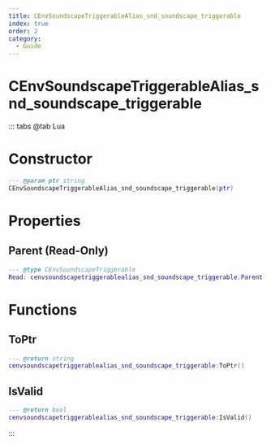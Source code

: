 ```yaml
---
title: CEnvSoundscapeTriggerableAlias_snd_soundscape_triggerable
index: true
order: 2
category:
  - Guide
---
```


# CEnvSoundscapeTriggerableAlias_snd_soundscape_triggerable

::: tabs
@tab Lua
# Constructor
```lua
--- @param ptr string
CEnvSoundscapeTriggerableAlias_snd_soundscape_triggerable(ptr)
```
# Properties
## Parent (Read-Only)
```lua
--- @type CEnvSoundscapeTriggerable
Read: cenvsoundscapetriggerablealias_snd_soundscape_triggerable.Parent
```
# Functions
## ToPtr
```lua
--- @return string
cenvsoundscapetriggerablealias_snd_soundscape_triggerable:ToPtr()
```
## IsValid
```lua
--- @return bool
cenvsoundscapetriggerablealias_snd_soundscape_triggerable:IsValid()
```

:::